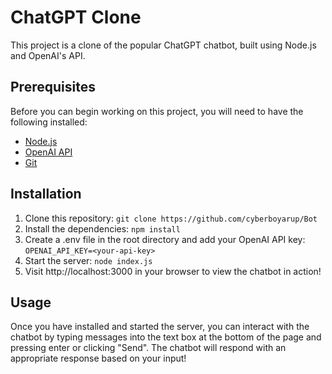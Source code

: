 # ChatGPT Clone
This project is a clone of the popular ChatGPT chatbot, built using Node.js and OpenAI's API.

## Prerequisites
Before you can begin working on this project, you will need to have the following installed: 
- [Node.js](https://nodejs.org/en/) 
- [OpenAI API](https://openai.com/api/) 
- [Git](https://git-scm.com/) 

## Installation 
1. Clone this repository: `git clone https://github.com/cyberboyarup/Bot` 
2. Install the dependencies: `npm install` 
3. Create a .env file in the root directory and add your OpenAI API key: `OPENAI_API_KEY=<your-api-key>` 
4. Start the server: `node index.js` 
5. Visit http://localhost:3000 in your browser to view the chatbot in action! 

 ## Usage 
Once you have installed and started the server, you can interact with the chatbot by typing messages into the text box at the bottom of the page and pressing enter or clicking "Send". The chatbot will respond with an appropriate response based on your input!
